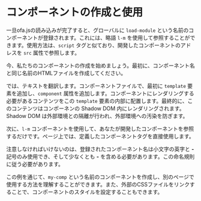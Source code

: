 <template is="exm-article">
<a href="../../publics/examples/simple-component/demo.html" preview></a>
<a href="../../publics/examples/simple-component/my-comp.html" main></a>
<a href="../../publics/examples/simple-component/public.css"></a>
</template>

# コンポーネントの作成と使用

一旦ofa.jsの読み込みが完了すると、グローバルに `load-module` という名前のコンポーネントが登録されます。これには、略語 `l-m` を使用して参照することができます。使用方法は、`script` タグと似ており、開発したコンポーネントのアドレスを `src` 属性で参照します。

今、私たちのコンポーネントの作成を始めましょう。最初に、コンポーネント名と同じ名前のHTMLファイルを作成してください。

では、テキストを翻訳します。コンポーネントファイルで、最初に `template` 要素を追加し、`component` 属性を追加します。コンポーネントにレンダリングする必要があるコンテンツをこの `template` 要素の内部に配置します。最終的に、このコンテンツはコンポーネンの Shadow DOM 内にレンダリングされます。Shadow DOM は外部環境との隔離が行われ、外部環境への汚染を防ぎます。

次に、`l-m` コンポーネントを使用して、あなたが開発したコンポーネントを参照するだけです。ページ上では、定義したコンポーネントタグを直接使用します。

注意しなければいけないのは、登録されたコンポーネント名は小文字の英字と **-** 記号のみ使用でき、そして少なくとも **-** を含める必要があります。この命名規則に従う必要があります。

この例を通じて、`my-comp` という名前のコンポーネントを作成し、別のページで使用する方法を理解することができます。また、外部のCSSファイルをリンクすることで、コンポーネントのスタイルを設定することもできます。
